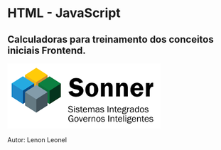 # HTML - JavaScript
## Calculadoras para treinamento dos conceitos iniciais Frontend.


![Sonner](https://github.com/Leonel15/Calculadora/blob/master/sonner.png)

Autor: Lenon Leonel
